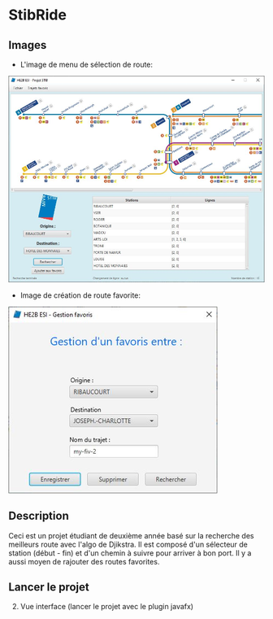 # StibRide
## Images
- L'image de menu de sélection de route:
  
![alt text](https://github.com/tazznico/StibRide/blob/main/images/stibride_menu.JPG?raw=true)

- Image de création de route favorite:
  
![alt text](https://github.com/tazznico/StibRide/blob/main/images/stibride_fav.JPG?raw=true)

## Description
Ceci est un projet étudiant de deuxième année basé sur la recherche des meilleurs route avec l'algo de Djikstra.
Il est composé d'un sélecteur de station (début - fin) et d'un chemin à suivre pour arriver à bon port. Il y a aussi moyen de rajouter des routes favorites.

## Lancer le projet
2. Vue interface (lancer le projet avec le plugin javafx)

